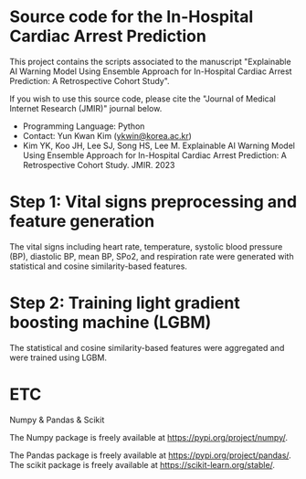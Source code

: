 # Source code for the In-Hospital Cardiac Arrest Prediction

This project contains the scripts associated to the manuscript "Explainable AI Warning Model Using Ensemble Approach for In-Hospital Cardiac Arrest Prediction: A Retrospective Cohort Study".  

If you wish to use this source code, please cite the "Journal of Medical Internet Research (JMIR)" journal below.

- Programming Language: Python
- Contact: Yun Kwan Kim (ykwin@korea.ac.kr)
- Kim YK, Koo JH, Lee SJ, Song HS, Lee M. Explainable AI Warning Model Using Ensemble Approach for In-Hospital Cardiac Arrest Prediction: A Retrospective Cohort Study. JMIR. 2023

# Step 1: Vital signs preprocessing and feature generation
The vital signs including heart rate, temperature, systolic blood pressure (BP), diastolic BP, mean BP, SPo2, and respiration rate were generated with statistical and cosine similarity-based features.

# Step 2: Training light gradient boosting machine (LGBM)
The statistical and cosine similarity-based features were aggregated and were trained using LGBM.

# ETC
Numpy & Pandas & Scikit  

  The Numpy package is freely available at https://pypi.org/project/numpy/.  
  
  The Pandas package is freely available at https://pypi.org/project/pandas/.  
    The scikit package is freely available at https://scikit-learn.org/stable/.
